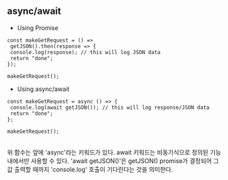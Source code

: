## async/await


* Using Promise

```
const makeGetRequest = () =>
 getJSON().then(response => {
 console.log(response); // this will log JSON data
 return "done";
});
 
makeGetRequest();
```

 

* Using async/await

```
const makeGetRequest = async () => {
 console.log(await getJSON()); // this will log response/JSON data
 return "done";
};
 
makeGetRequest();
```
<br>
위 함수는 앞에 'async'라는 키워드가 있다. await 키워드는 비동기식으로 정의된 기능 내에서만 사용할 수 있다. 'await getJSON()'은 getJSON() promise가 결정되어 그 값 출력할 때까지 'console.log' 호출이 기다린다는 것을 의미한다.
